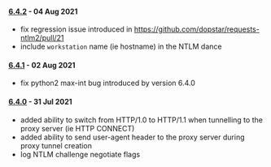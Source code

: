 #### [6.4.2](https://github.com/dopstar/requests-ntlm2/releases/tag/6.4.2) - 04 Aug 2021
 - fix regression issue introduced in https://github.com/dopstar/requests-ntlm2/pull/21
 - include `workstation` name (ie hostname) in the NTLM dance

#### [6.4.1](https://github.com/dopstar/requests-ntlm2/releases/tag/6.4.1) - 02 Aug 2021
 - fix python2 max-int bug introduced by version 6.4.0

#### [6.4.0](https://github.com/dopstar/requests-ntlm2/releases/tag/6.4.0) - 31 Jul 2021
 - added ability to switch from HTTP/1.0 to HTTP/1.1 when tunnelling to the proxy server (ie HTTP CONNECT)
 - added ability to send user-agent header to the proxy server during proxy tunnel creation 
 - log NTLM challenge negotiate flags
